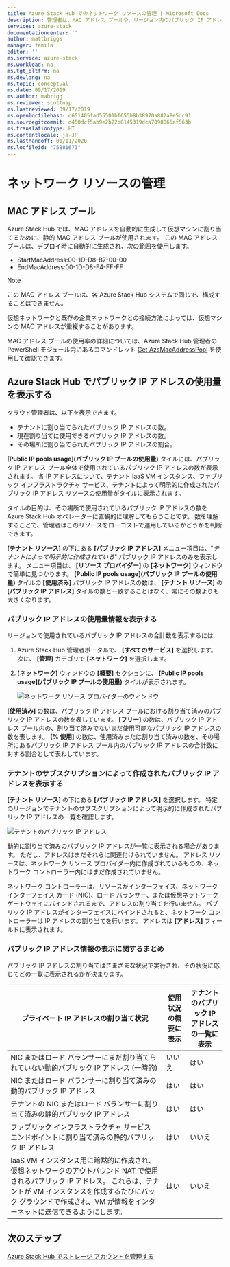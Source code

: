 ```yaml
---
title: Azure Stack Hub でのネットワーク リソースの管理 | Microsoft Docs
description: 管理者は、MAC アドレス プールや、リージョン内のパブリック IP アドレスの使用など、ネットワーク リソースを管理できます。
services: azure-stack
documentationcenter: ''
author: mattbriggs
manager: femila
editor: ''
ms.service: azure-stack
ms.workload: na
ms.tgt_pltfrm: na
ms.devlang: na
ms.topic: conceptual
ms.date: 09/17/2019
ms.author: mabrigg
ms.reviewer: scottnap
ms.lastreviewed: 09/17/2019
ms.openlocfilehash: d651405fad55501bf655b8b38970a882a8e5dc91
ms.sourcegitcommit: d450dcf5ab9e2b22b8145319dca7098065af563b
ms.translationtype: HT
ms.contentlocale: ja-JP
ms.lasthandoff: 01/11/2020
ms.locfileid: "75881673"
---
```

# <a name="manage-network-resources"></a>ネットワーク リソースの管理

## <a name="mac-address-pool"></a>MAC アドレス プール

Azure Stack Hub では、MAC アドレスを自動的に生成して仮想マシンに割り当てるために、静的 MAC アドレス プールが使用されます。
この MAC アドレス プールは、デプロイ時に自動的に生成され、次の範囲を使用します。

- StartMacAddress:00-1D-D8-B7-00-00
- EndMacAddress:00-1D-D8-F4-FF-FF

> [!Note]  
> この MAC アドレス プールは、各 Azure Stack Hub システムで同じで、構成することはできません。

仮想ネットワークと既存の企業ネットワークとの接続方法によっては、仮想マシンの MAC アドレスが重複することがあります。

MAC アドレス プールの使用率の詳細については、Azure Stack Hub 管理者の PowerShell モジュール内にあるコマンドレット [Get AzsMacAddressPool](https://docs.microsoft.com/powershell/module/azs.fabric.admin/get-azsmacaddresspool) を使用して確認できます。

## <a name="view-public-ip-address-consumption-in-azure-stack-hub"></a>Azure Stack Hub でパブリック IP アドレスの使用量を表示する

クラウド管理者は、以下を表示できます。
 - テナントに割り当てられたパブリック IP アドレスの数。
 - 現在割り当てに使用できるパブリック IP アドレスの数。
 - その場所に割り当てられたパブリック IP アドレスの割合。

**[Public IP pools usage]\(パブリック IP プールの使用量\)** タイルには、パブリック IP アドレス プール全体で使用されているパブリック IP アドレスの数が表示されます。 各 IP アドレスについて、テナント IaaS VM インスタンス、ファブリック インフラストラクチャ サービス、テナントによって明示的に作成されたパブリック IP アドレス リソースの使用量がタイルに表示されます。

タイルの目的は、その場所で使用されているパブリック IP アドレスの数を Azure Stack Hub オペレーターに直観的に理解してもらうことです。 数を理解することで、管理者はこのリソースをローコストで運用しているかどうかを判断できます。

**[テナント リソース]** の下にある **[パブリック IP アドレス]** メニュー項目は、"*テナントによって明示的に作成されている*" パブリック IP アドレスのみを表示します。 メニュー項目は、 **[リソース プロバイダー]** の **[ネットワーク]** ウィンドウで簡単に見つかります。 **[Public IP pools usage]\(パブリック IP プールの使用量\)** タイルの **[使用済み]** パブリック IP アドレスの数は、 **[テナント リソース]** の **[パブリック IP アドレス]** タイルの数と一致することはなく、常にその数よりも大きくなります。

### <a name="view-the-public-ip-address-usage-information"></a>パブリック IP アドレスの使用量情報を表示する

リージョンで使用されているパブリック IP アドレスの合計数を表示するには:

1. Azure Stack Hub 管理者ポータルで、 **[すべてのサービス]** を選択します。 次に、 **[管理]** カテゴリで **[ネットワーク]** を選択します。
1. **[ネットワーク]** ウィンドウの **[概要]** セクションに、 **[Public IP pools usage]\(パブリック IP プールの使用量\)** タイルが表示されます。

    ![ネットワーク リソース プロバイダーのウィンドウ](media/azure-stack-viewing-public-ip-address-consumption/ip-address-consumption-01.png)

**[使用済み]** の数は、パブリック IP アドレス プールにおける割り当て済みのパブリック IP アドレスの数を表しています。 **[フリー]** の数は、パブリック IP アドレス プール内の、割り当て済みでないまだ使用可能なパブリック IP アドレスの数を表します。 **[% 使用]** の数は、使用済みまたは割り当て済みの数を、その場所にあるパブリック IP アドレス プール内のパブリック IP アドレスの合計数に対する割合として表わしています。

### <a name="view-the-public-ip-addresses-that-were-created-by-tenant-subscriptions"></a>テナントのサブスクリプションによって作成されたパブリック IP アドレスを表示する

**[テナント リソース]** の下にある **[パブリック IP アドレス]** を選択します。 特定のリージョンでテナントのサブスクリプションによって明示的に作成されたパブリック IP アドレスの一覧を確認します。

![テナントのパブリック IP アドレス](media/azure-stack-viewing-public-ip-address-consumption/ip-address-consumption-02.png)

動的に割り当て済みのパブリック IP アドレスが一覧に表示される場合があります。 ただし、アドレスはまだそれらに関連付けられていません。 アドレス リソースは、ネットワーク リソース プロバイダー内に作成されているものの、ネットワーク コントローラー内にはまだ作成されていません。

ネットワーク コントローラーは、リソースがインターフェイス、ネットワーク インターフェイス カード (NIC)、ロード バランサー、または仮想ネットワーク ゲートウェイにバインドされるまで、アドレスの割り当てを行いません。 パブリック IP アドレスがインターフェイスにバインドされると、ネットワーク コントローラーは IP アドレスの割り当てを行います。 アドレスは **[アドレス]** フィールドに表示されます。

### <a name="view-the-public-ip-address-information-summary-table"></a>パブリック IP アドレス情報の表示に関するまとめ

パブリック IP アドレスの割り当てはさまざまな状況で実行され、その状況に応じてどの一覧に表示されるかが決まります。

| **プライベート IP アドレスの割り当て状況** | **使用状況の概要に表示** | **テナントのパブリック IP アドレスの一覧に表示** |
| --- | --- | --- |
| NIC またはロード バランサーにまだ割り当てられていない動的パブリック IP アドレス (一時的) |いいえ |はい |
| NIC またはロード バランサーに割り当て済みの動的パブリック IP アドレス |はい |はい |
| テナントの NIC またはロード バランサーに割り当て済みの静的パブリック IP アドレス |はい |はい |
| ファブリック インフラストラクチャ サービス エンドポイントに割り当て済みの静的パブリック IP アドレス |はい |いいえ |
| IaaS VM インスタンス用に暗黙的に作成され、仮想ネットワークのアウトバウンド NAT で使用されるパブリック IP アドレス。 これらは、テナントが VM インスタンスを作成するたびにバック グラウンドで作成され、VM が情報をインターネットに送信できるようにします。 |はい |いいえ |

## <a name="next-steps"></a>次のステップ

[Azure Stack Hub でストレージ アカウントを管理する](azure-stack-manage-storage-accounts.md)
